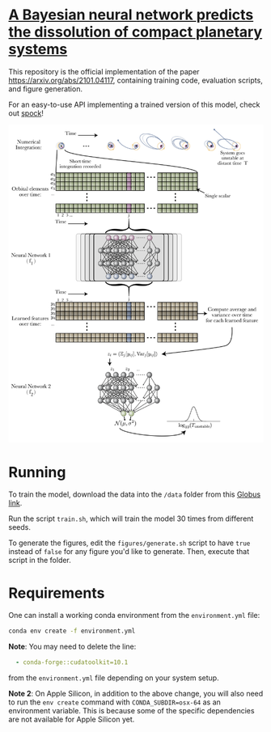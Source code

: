 # [A Bayesian neural network predicts the dissolution of compact planetary systems](https://arxiv.org/abs/2101.04117)

This repository is the official implementation of the paper https://arxiv.org/abs/2101.04117,
containing training code, evaluation scripts, and figure generation.

For an easy-to-use API implementing
a trained version of this model, check out [spock](https://github.com/dtamayo/spock)!

![](orbital_dynamics_model-01.png)

# Running

To train the model, download the data into the `/data` folder
from this [Globus link](https://app.globus.org/file-manager?origin_id=ae09b8a8-5040-11eb-a4d1-0a53a3613b81&origin_path=%2F).

Run the script `train.sh`, which will train
the model 30 times from different seeds.

To generate the figures, edit the `figures/generate.sh` script
to have `true` instead of `false` for any figure you'd like to generate.
Then, execute that script in the folder.

# Requirements

One can install a working conda environment from the `environment.yml` file:

```bash
conda env create -f environment.yml
```

**Note**: You may need to delete the line:
```yml
  - conda-forge::cudatoolkit=10.1
```
from the `environment.yml` file depending on your system setup.

**Note 2**: On Apple Silicon, in addition to the above change, you will also
need to run the `env create` command with `CONDA_SUBDIR=osx-64` as
an environment variable. This is because some of the specific dependencies are
not available for Apple Silicon yet.
